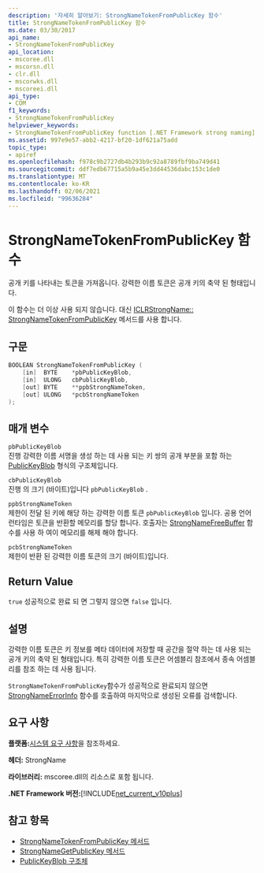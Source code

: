 ```yaml
---
description: '자세히 알아보기: StrongNameTokenFromPublicKey 함수'
title: StrongNameTokenFromPublicKey 함수
ms.date: 03/30/2017
api_name:
- StrongNameTokenFromPublicKey
api_location:
- mscoree.dll
- mscorsn.dll
- clr.dll
- mscorwks.dll
- mscoreei.dll
api_type:
- COM
f1_keywords:
- StrongNameTokenFromPublicKey
helpviewer_keywords:
- StrongNameTokenFromPublicKey function [.NET Framework strong naming]
ms.assetid: 997e9e57-abb2-4217-bf20-1df621a75add
topic_type:
- apiref
ms.openlocfilehash: f978c9b2727db4b293b9c92a8789fbf9ba749d41
ms.sourcegitcommit: ddf7edb67715a5b9a45e3dd44536dabc153c1de0
ms.translationtype: MT
ms.contentlocale: ko-KR
ms.lasthandoff: 02/06/2021
ms.locfileid: "99636284"
---
```

# <a name="strongnametokenfrompublickey-function"></a>StrongNameTokenFromPublicKey 함수

공개 키를 나타내는 토큰을 가져옵니다. 강력한 이름 토큰은 공개 키의 축약 된 형태입니다.  
  
 이 함수는 더 이상 사용 되지 않습니다. 대신 [ICLRStrongName:: StrongNameTokenFromPublicKey](../hosting/iclrstrongname-strongnametokenfrompublickey-method.md) 메서드를 사용 합니다.  
  
## <a name="syntax"></a>구문  
  
```cpp  
BOOLEAN StrongNameTokenFromPublicKey (
    [in]  BYTE    *pbPublicKeyBlob,  
    [in]  ULONG   cbPublicKeyBlob,  
    [out] BYTE    **ppbStrongNameToken,  
    [out] ULONG   *pcbStrongNameToken  
);  
```  
  
## <a name="parameters"></a>매개 변수  

 `pbPublicKeyBlob`  
 진행 강력한 이름 서명을 생성 하는 데 사용 되는 키 쌍의 공개 부분을 포함 하는 [PublicKeyBlob](publickeyblob-structure.md) 형식의 구조체입니다.  
  
 `cbPublicKeyBlob`  
 진행 의 크기 (바이트)입니다 `pbPublicKeyBlob` .  
  
 `ppbStrongNameToken`  
 제한이 전달 된 키에 해당 하는 강력한 이름 토큰 `pbPublicKeyBlob` 입니다. 공용 언어 런타임은 토큰을 반환할 메모리를 할당 합니다. 호출자는 [StrongNameFreeBuffer](strongnamefreebuffer-function.md) 함수를 사용 하 여이 메모리를 해제 해야 합니다.  
  
 `pcbStrongNameToken`  
 제한이 반환 된 강력한 이름 토큰의 크기 (바이트)입니다.  
  
## <a name="return-value"></a>Return Value  

 `true` 성공적으로 완료 되 면 그렇지 않으면 `false` 입니다.  
  
## <a name="remarks"></a>설명  

 강력한 이름 토큰은 키 정보를 메타 데이터에 저장할 때 공간을 절약 하는 데 사용 되는 공개 키의 축약 된 형태입니다. 특히 강력한 이름 토큰은 어셈블리 참조에서 종속 어셈블리를 참조 하는 데 사용 됩니다.  
  
 `StrongNameTokenFromPublicKey`함수가 성공적으로 완료되지 않으면 [StrongNameErrorInfo](strongnameerrorinfo-function.md) 함수를 호출하여 마지막으로 생성된 오류를 검색합니다.  
  
## <a name="requirements"></a>요구 사항  

 **플랫폼:**[시스템 요구 사항](../../get-started/system-requirements.md)을 참조하세요.  
  
 **헤더:** StrongName  
  
 **라이브러리:** mscoree.dll의 리소스로 포함 됩니다.  
  
 **.NET Framework 버전:**[!INCLUDE[net_current_v10plus](../../../../includes/net-current-v10plus-md.md)]  
  
## <a name="see-also"></a>참고 항목

- [StrongNameTokenFromPublicKey 메서드](../hosting/iclrstrongname-strongnametokenfrompublickey-method.md)
- [StrongNameGetPublicKey 메서드](../hosting/iclrstrongname-strongnamegetpublickey-method.md)
- [PublicKeyBlob 구조체](publickeyblob-structure.md)
